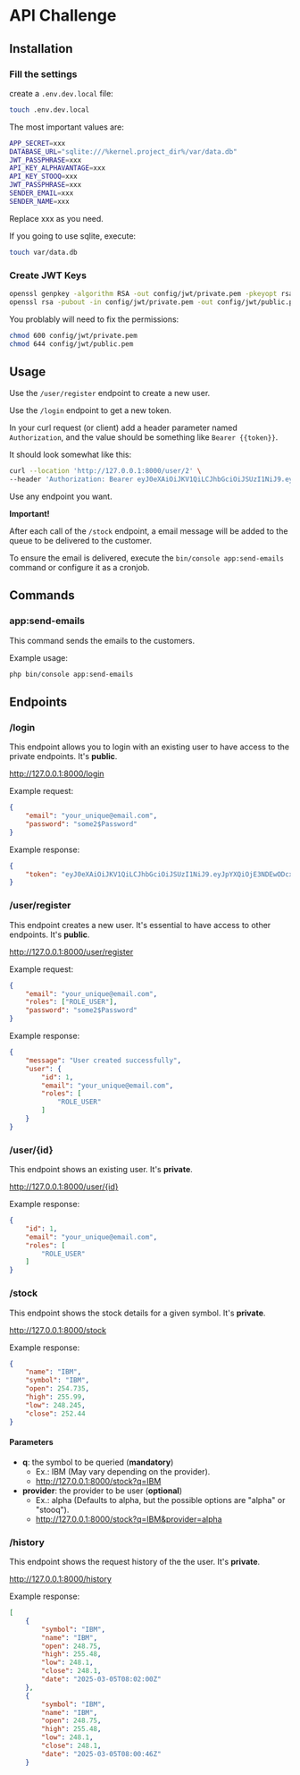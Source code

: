 # API Challenge

## Installation

### Fill the settings

create a `.env.dev.local` file:

~~~bash
touch .env.dev.local
~~~

The most important values are:

~~~bash
APP_SECRET=xxx
DATABASE_URL="sqlite:///%kernel.project_dir%/var/data.db"
JWT_PASSPHRASE=xxx
API_KEY_ALPHAVANTAGE=xxx
API_KEY_STOOQ=xxx
JWT_PASSPHRASE=xxx
SENDER_EMAIL=xxx
SENDER_NAME=xxx
~~~

Replace xxx as you need.

If you going to use sqlite, execute:

~~~bash
touch var/data.db
~~~

### Create JWT Keys

~~~bash
openssl genpkey -algorithm RSA -out config/jwt/private.pem -pkeyopt rsa_keygen_bits:4096
openssl rsa -pubout -in config/jwt/private.pem -out config/jwt/public.pem
~~~

You problably will need to fix the permissions:

~~~bash
chmod 600 config/jwt/private.pem
chmod 644 config/jwt/public.pem
~~~

## Usage

Use the `/user/register` endpoint to create a new user.

Use the `/login` endpoint to get a new token.

In your curl request (or client) add a header parameter named `Authorization`, and the value should be something like `Bearer {{token}}`.

It should look somewhat like this:

~~~bash
curl --location 'http://127.0.0.1:8000/user/2' \
--header 'Authorization: Bearer eyJ0eXAiOiJKV1QiLCJhbGciOiJSUzI1NiJ9.eyJpYXQiOjE3NDEwODcxOTEsImV4cCI6MTc0MTA5MDc5MSwicm9sZXMiOlsiUk9MRV9VU0VSIl0sInVzZXJuYW1lIjoia2lsbDAwMUBnbWFpbC5jb20ifQ.FhcMurhtJVnv4bLeXrBFrnexE-no9pg6kLvJWicd2ypadWIul3Pxf9qGtpDaXuQFqGiarVUK7QunMUxqQn7gZVtIJ4iBLUFwxrj0gV65As1dMsgx0fqa-7Hn5iqXUjNdCsVd9WBujOlnMMVCdmUS8wF79CcYIe6VjipHSpxmYPLEXtl_S5e1jbeMF7CttAvtynaJy-VCzS4hAcCoyO8VbImmcqZeMLYtLEipL0T-5NZVEx09aFKoh7e95RrosYEzsdHtQ84BqwsPtvmvgan0vWGv-73turS1IDSIhslnXSFDLPO5PO-TIBp8f9w18Fb2fghn77KWdrshdmzZNYY66mgEfdNyHugmok7MNFpmqtRXY2jsoADuD6UtjWTPfGnwLpAi9FqTqmgKY8nHew-ha_O5WIJH_7ld1szyC8eXeiuyoGud3Ji3Wc8buxRKT_anBhRkeay7c5urXv0L2an08t11zpjBw58CKFmsRoPg4urc2UpP51yXuZdgTRCRltvgVow83mm0HeRM8hrQwPPnQRlZjBrdADnY7MohQSLNLf5xQvkeboftm73oay5uPQ6UoVAFNINeT9HQBAcu4rcbKQZqSqF-7v-y23byrnNJH8EXzx_7wMUMHjpoe8Ymao9Zb6g_av2jaiDS0R5l1rvjtEfWfqK0U4jlqr2fE6hof4g'
~~~

Use any endpoint you want.

**Important!**

After each call of the `/stock` endpoint, a email message will be added to the queue to be delivered to the customer.

To ensure the email is delivered, execute the `bin/console app:send-emails` command or configure it as a cronjob.

## Commands

### app:send-emails

This command sends the emails to the customers.

Example usage:

~~~bash
php bin/console app:send-emails
~~~

## Endpoints

### /login

This endpoint allows you to login with an existing user to have access to the private endpoints.
It's **public**.

<http://127.0.0.1:8000/login>

Example request:

~~~json
{
    "email": "your_unique@email.com",
    "password": "some2$Password"
}
~~~

Example response:

~~~json
{
    "token": "eyJ0eXAiOiJKV1QiLCJhbGciOiJSUzI1NiJ9.eyJpYXQiOjE3NDEwODcxOTEsImV4cCI6MTc0MTA5MDc5MSwicm9sZXMiOlsiUk9MRV9VU0VSIl0sInVzZXJuYW1lIjoia2lsbDAwMUBnbWFpbC5jb20ifQ.FhcMurhtJVnv4bLeXrBFrnexE-no9pg6kLvJWicd2ypadWIul3Pxf9qGtpDaXuQFqGiarVUK7QunMUxqQn7gZVtIJ4iBLUFwxrj0gV65As1dMsgx0fqa-7Hn5iqXUjNdCsVd9WBujOlnMMVCdmUS8wF79CcYIe6VjipHSpxmYPLEXtl_S5e1jbeMF7CttAvtynaJy-VCzS4hAcCoyO8VbImmcqZeMLYtLEipL0T-5NZVEx09aFKoh7e95RrosYEzsdHtQ84BqwsPtvmvgan0vWGv-73turS1IDSIhslnXSFDLPO5PO-TIBp8f9w18Fb2fghn77KWdrshdmzZNYY66mgEfdNyHugmok7MNFpmqtRXY2jsoADuD6UtjWTPfGnwLpAi9FqTqmgKY8nHew-ha_O5WIJH_7ld1szyC8eXeiuyoGud3Ji3Wc8buxRKT_anBhRkeay7c5urXv0L2an08t11zpjBw58CKFmsRoPg4urc2UpP51yXuZdgTRCRltvgVow83mm0HeRM8hrQwPPnQRlZjBrdADnY7MohQSLNLf5xQvkeboftm73oay5uPQ6UoVAFNINeT9HQBAcu4rcbKQZqSqF-7v-y23byrnNJH8EXzx_7wMUMHjpoe8Ymao9Zb6g_av2jaiDS0R5l1rvjtEfWfqK0U4jlqr2fE6hof4g"
}
~~~

### /user/register

This endpoint creates a new user.
It's essential to have access to other endpoints.
It's **public**.

<http://127.0.0.1:8000/user/register>

Example request:

~~~json
{
    "email": "your_unique@email.com",
    "roles": ["ROLE_USER"],
    "password": "some2$Password"
}
~~~

Example response:

~~~json
{
    "message": "User created successfully",
    "user": {
        "id": 1,
        "email": "your_unique@email.com",
        "roles": [
            "ROLE_USER"
        ]
    }
}
~~~

### /user/{id}

This endpoint shows an existing user.
It's **private**.

<http://127.0.0.1:8000/user/{id}>

Example response:

~~~json
{
    "id": 1,
    "email": "your_unique@email.com",
    "roles": [
        "ROLE_USER"
    ]
}
~~~

### /stock

This endpoint shows the stock details for a given symbol.
It's **private**.

<http://127.0.0.1:8000/stock>

Example response:

~~~json
{
    "name": "IBM",
    "symbol": "IBM",
    "open": 254.735,
    "high": 255.99,
    "low": 248.245,
    "close": 252.44
}
~~~

#### Parameters

+ **q**: the symbol to be queried (**mandatory**)
    + Ex.: IBM (May vary depending on the provider).
    + <http://127.0.0.1:8000/stock?q=IBM>
+ **provider**: the provider to be user (**optional**)
    + Ex.: alpha (Defaults to alpha, but the possible options are "alpha" or "stooq").
    + <http://127.0.0.1:8000/stock?q=IBM&provider=alpha>

### /history

This endpoint shows the request history of the the user.
It's **private**.

<http://127.0.0.1:8000/history>

Example response:

~~~json
[
    {
        "symbol": "IBM",
        "name": "IBM",
        "open": 248.75,
        "high": 255.48,
        "low": 248.1,
        "close": 248.1,
        "date": "2025-03-05T08:02:00Z"
    },
    {
        "symbol": "IBM",
        "name": "IBM",
        "open": 248.75,
        "high": 255.48,
        "low": 248.1,
        "close": 248.1,
        "date": "2025-03-05T08:00:46Z"
    }
~~~
